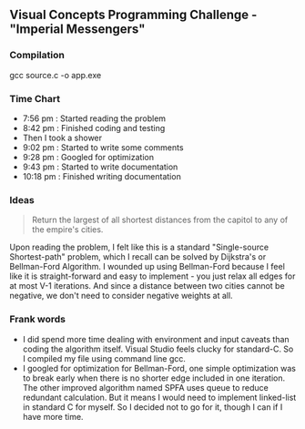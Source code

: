 ## Visual Concepts Programming Challenge - "Imperial Messengers"

### Compilation
gcc source.c -o app.exe

### Time Chart

- 7:56 pm : Started reading the problem
- 8:42 pm : Finished coding and testing
- Then I took a shower
- 9:02 pm : Started to write some comments
- 9:28 pm : Googled for optimization
- 9:43 pm : Started to write documentation
- 10:18 pm : Finished writing documentation

### Ideas
> Return the largest of all shortest distances from the capitol to any of the empire's cities.

Upon reading the problem, I felt like this is a standard "Single-source Shortest-path" problem, which I recall can be solved by Dijkstra's or Bellman-Ford Algorithm. I wounded up using Bellman-Ford because I feel like it is straight-forward and easy to implement - you just relax all edges for at most V-1 iterations. And since a distance between two cities cannot be negative, we don't need to consider negative weights at all.

### Frank words

- I did spend more time dealing with environment and input caveats than coding the algorithm itself. Visual Studio feels clucky for standard-C. So I compiled my file using command line gcc.
- I googled for optimization for Bellman-Ford, one simple optimization was to break early when there is no shorter edge included in one iteration. The other improved algorithm named SPFA uses queue to reduce redundant calculation. But it means I would need to implement linked-list in standard C for myself. So I decided not to go for it, though I can if I have more time.
